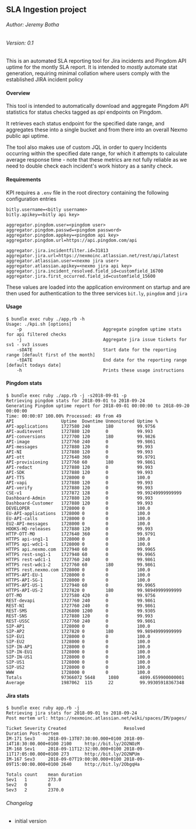 ## SLA Ingestion project
###### Author: Jeremy Botha
###### Version: 0.1

This is an automated SLA reporting tool for Jira incidents and Pingdom API uptime for the montly
SLA report.  It is intended to *mostly* automate stat generation, requiring minimal collation where
users comply with the established JIRA incident policy

#### Overview

This tool is intended to automatically download and aggregate Pingdom API statistics for status checks tagged
as *api* endpoints on Pingdom.

It retrieves each status endpoint for the specified date range, and aggregates these into a single bucket
and from there into an overall Nexmo public api uptime.

The tool also makes use of custom JQL in order to query Incidents occurring within the specified date range,
 for which it attempts to calculate average response time - note that these metrics are not fully reliable as 
 we need to double check each incident's work history as a sanity check.  

#### Requirements

KPI requires a `.env` file in the root directory containing the following configuration entries

    bitly.username=<bitly username>
    bitly.apikey=<bitly api key>
    
    aggregator.pingdom.user=<pingdom user>
    aggregator.pingdom.passwd=<pingdom password>
    aggregator.pingdom.appkey=<pingdom api key>
    aggregator.pingdom.url=https://api.pingdom.com/api
    
    aggregator.jira.incidentfilter.id=31813
    aggregator.jira.url=https://nexmoinc.atlassian.net/rest/api/latest
    aggregator.atlassian.user=<nexmo jira user>
    aggregator.atlassian.apikey=<nexmo jira api key>
    aggregator.jira.incident_resolved.field_id=customfield_16700
    aggregator.jira.first_occurred.field_id=customfield_15600
    
These values are loaded into the application environment on startup and are then used for authenticatiion to the three
services `bit.ly`, `pingdom` and `jira` 
     
#### Usage

    $ bundle exec ruby ./app.rb -h
    Usage: ./kpi.sh [options]
        -p                               Aggregate pingdom uptime stats for api filtered checks
        -j                               Aggregate jira issue tickets for sv1 - sv3 issues
        -sDATE                           Start date for the reporting range [default first of the month]
        -tDATE                           End date for the reporting range [default todays date]
        -h                               Prints these usage instructions

#### Pingdom stats

    $ bundle exec ruby ./app.rb -j -s2018-09-01 -p
    Retrieving pingdom stats for 2018-09-01 to 2018-09-24
    Generating Pingdom uptime report for 2018-09-01 00:00:00 to 2018-09-20 00:00:00
    Time: 00:00:07 100.00% Processed: 49 from 49
    API                  Uptime  Downtime Unmonitored Uptime %
    API-applications     1727580 240      180         99.9756
    API-auditevent       1727880 120      0           99.993
    API-conversions      1727700 120      180         99.9826
    API-image            1727760 240      0           99.9861
    API-messages         1727880 120      0           99.993
    API-NI               1727880 120      0           99.993
    API-ott              1727640 360      0           99.9791
    API-provisioning     1727760 60       180         99.9861
    API-redact           1727880 120      0           99.993
    API-SDK              1727880 120      0           99.993
    API-TTS              1728000 0        0           100.0
    API-vapi             1727880 120      0           99.993
    API-verify           1727880 120      0           99.993
    CSE-v1               1727872 128      0           99.99249999999999
    Dashboard-Admin      1727880 120      0           99.993
    Dashboard-Customer   1727880 120      0           99.993
    DEVELOPER            1728000 0        0           100.0
    EU-API-applications  1728000 0        0           100.0
    EU-API-calls         1728000 0        0           100.0
    EU2-API-messages     1728000 0        0           100.0
    HOOKS-HQ-releases    1727880 120      0           99.993
    HTTP-OTT-MO          1727640 360      0           99.9791
    HTTPS api-sng1-1     1728000 0        0           100.0
    HTTPS api-wdc1-1     1728000 0        0           100.0
    HTTPS api.nexmo.com  1727940 60       0           99.9965
    HTTPS rest-sng1-1    1727940 60       0           99.9965
    HTTPS rest-wdc1-1    1727760 240      0           99.9861
    HTTPS rest-wdc1-2    1727760 60       180         99.9861
    HTTPS rest.nexmo.com 1728000 0        0           100.0
    HTTPS-API-EU-1       1728000 0        0           100.0
    HTTPS-API-SG-1       1728000 0        0           100.0
    HTTPS-API-US-1       1727940 60       0           99.9965
    HTTPS-API-US-2       1727820 0        180         99.98949999999999
    OTT-MO               1727580 420      0           99.9756
    REST-devapi          1727760 240      0           99.9861
    REST-NI              1727760 240      0           99.9861
    REST-SMS             1726800 1200     0           99.9305
    REST-SNS             1727880 120      0           99.993
    REST-USSC            1727760 240      0           99.9861
    SIP-AP1              1728000 0        0           100.0
    SIP-AP2              1727820 0        180         99.98949999999999
    SIP-EU1              1728000 0        0           100.0
    SIP-EU2              1728000 0        0           100.0
    SIP-IN-AP1           1728000 0        0           100.0
    SIP-IN-EU1           1728000 0        0           100.0
    SIP-IN-US1           1728000 0        0           100.0
    SIP-US1              1728000 0        0           100.0
    SIP-US2              1728000 0        0           100.0
    WWW                  1728000 0        0           100.0
    Totals               97366072 5648     1080        4899.659900000001
    Average              1987062  115      22          99.99305918367348

#### Jira stats

    $ bundle exec ruby app.rb -j
    Retrieving jira stats for 2018-09-01 to 2018-09-24
    Post mortem url: https://nexmoinc.atlassian.net/wiki/spaces/IM/pages/
    
    Ticket Severity Created                      Resolved                     Duration Post-mortem
    IM-171 Sev3     2018-09-13T07:30:00.000+0100 2018-09-14T18:30:00.000+0100 2100     http://bit.ly/2O2NOzM
    IM-168 Sev1     2018-09-11T12:32:00.000+0100 2018-09-11T17:05:00.000+0100 273      http://bit.ly/2O2NPUm
    IM-167 Sev3     2018-09-07T19:00:00.000+0100 2018-09-09T15:00:00.000+0100 2640     http://bit.ly/2ObgqHa
    
    Totals count    mean duration
    Sev1   1        273.0
    Sev2   0        0
    Sev3   2        2370.0    

###### Changelog

* initial version